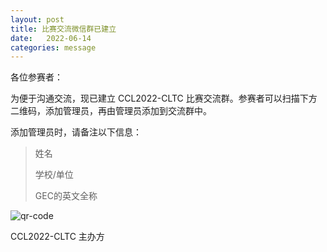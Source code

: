 ```yaml
---
layout: post
title: 比赛交流微信群已建立
date:   2022-06-14
categories: message
---
```


各位参赛者：



为便于沟通交流，现已建立 CCL2022-CLTC 比赛交流群。参赛者可以扫描下方二维码，添加管理员，再由管理员添加到交流群中。

添加管理员时，请备注以下信息：

> 姓名
>
> 学校/单位
>
> GEC的英文全称

![qr-code](/CCL2022-CLTC/assets/wechat-qrcode.jpg)

CCL2022-CLTC 主办方

